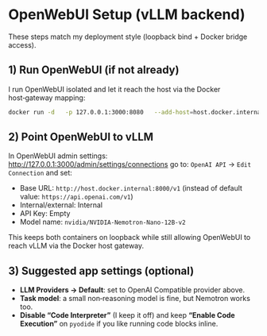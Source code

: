 # OpenWebUI Setup (vLLM backend)

These steps match my deployment style (loopback bind + Docker bridge access).

## 1) Run OpenWebUI (if not already)
I run OpenWebUI isolated and let it reach the host via the Docker host‑gateway mapping:

```bash
docker run -d   -p 127.0.0.1:3000:8080   --add-host=host.docker.internal:host-gateway   -v open-webui:/app/backend/data   --name open-webui --restart always   ghcr.io/open-webui/open-webui:v0.6.25
```

## 2) Point OpenWebUI to vLLM

In OpenWebUI admin settings: http://127.0.0.1:3000/admin/settings/connections go to: `OpenAI API` -> `Edit Connection` and set:

- Base URL: `http://host.docker.internal:8000/v1` (instead of default value: `https://api.openai.com/v1`)
- Internal/external: Internal
- API Key: Empty
- Model name: `nvidia/NVIDIA-Nemotron-Nano-12B-v2`

This keeps both containers on loopback while still allowing OpenWebUI to reach vLLM via the Docker host gateway.

## 3) Suggested app settings (optional)

- **LLM Providers → Default**: set to OpenAI Compatible provider above.
- **Task model**: a small non‑reasoning model is fine, but Nemotron works too.
- **Disable “Code Interpreter”** (I keep it off) and keep **“Enable Code Execution”** on `pyodide` if you like running code blocks inline.
